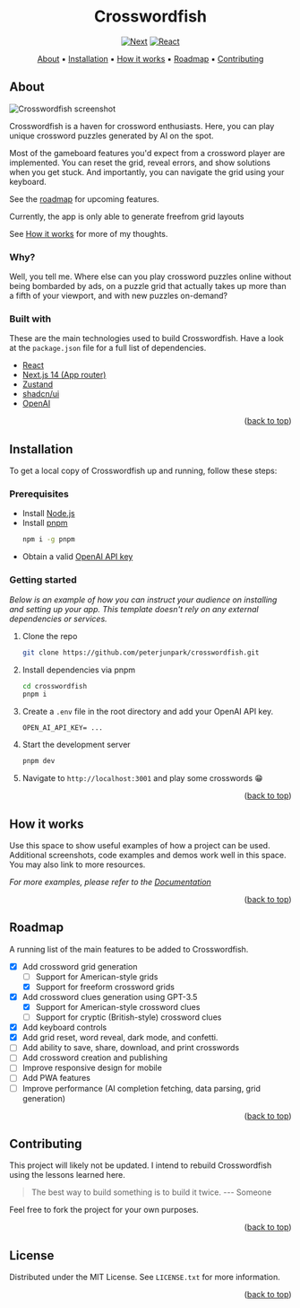 <div align="center">
  <h1 align="center" id="top">Crosswordfish</h1>
  
  [![Next][Next.js]][Next-url] [![React][React.js]][React-url]

  <a href="#About">About</a> ▪️ 
  <a href="#Installation">Installation</a> ▪️ 
  <a href="#How it works">How it works</a> ▪️ 
  <a href="#Roadmap">Roadmap</a> ▪️ 
  <a href="#Contributing">Contributing</a>
  
</div>

## About

![Crosswordfish screenshot](https://github.com/peterjunpark/crosswordfish/assets/115042610/39b11d45-e10f-4e50-a782-c83851c40931)

Crosswordfish is a haven for crossword enthusiasts. Here, you can play unique crossword puzzles generated by AI on the spot.

Most of the gameboard features you'd expect from a crossword player are implemented. You can reset the grid, reveal errors, and show solutions when you get stuck.
And importantly, you can navigate the grid using your keyboard.

See the [roadmap](#Roadmap) for upcoming features.

Currently, the app is only able to generate freefrom grid layouts

See [How it works](#Howitworks) for more of my thoughts.

### Why?

Well, you tell me. Where else can you play crossword puzzles online without being bombarded by ads, on a puzzle grid that actually takes up more than a fifth of your viewport, and with new puzzles on-demand?

### Built with

These are the main technologies used to build Crosswordfish. Have a look at the `package.json` file for a full list of dependencies.

* [React](https://react.dev)
* [Next.js 14 (App router)](https://nextjs.org)
* [Zustand](https://docs.pmnd.rs/zustand/getting-started/introduction)
* [shadcn/ui](https://ui.shadcn.com)
* [OpenAI](https://openai.com)

<p align="right">(<a href="#top">back to top</a>)</p>

## Installation

To get a local copy of Crosswordfish up and running, follow these steps:

### Prerequisites

* Install [Node.js](https://nodejs.org)
* Install [pnpm](https://pnpm.io/installation)
  ```sh
  npm i -g pnpm
  ```
* Obtain a valid [OpenAI API key](https://platform.openai.com/api-keys)

### Getting started

_Below is an example of how you can instruct your audience on installing and setting up your app. This template doesn't rely on any external dependencies or services._

1. Clone the repo
   ```sh
   git clone https://github.com/peterjunpark/crosswordfish.git
   ```
2. Install dependencies via pnpm
   ```sh
   cd crosswordfish
   pnpm i
   ```
3. Create a `.env` file in the root directory and add your OpenAI API key.
   ```
   OPEN_AI_API_KEY= ...
   ```
4. Start the development server
   ```sh
   pnpm dev
   ```
5. Navigate to `http://localhost:3001` and play some crosswords 😁

<p align="right">(<a href="#top">back to top</a>)</p>

<!-- USAGE EXAMPLES -->
## How it works

Use this space to show useful examples of how a project can be used. Additional screenshots, code examples and demos work well in this space. You may also link to more resources.

_For more examples, please refer to the [Documentation](https://example.com)_

<p align="right">(<a href="#top">back to top</a>)</p>

## Roadmap

A running list of the main features to be added to Crosswordfish.

- [x] Add crossword grid generation
    - [ ] Support for American-style grids 
    - [x] Support for freeform crossword grids     
- [x] Add crossword clues generation using GPT-3.5
    - [x] Support for American-style crossword clues
    - [ ] Support for cryptic (British-style) crossword clues
- [x] Add keyboard controls
- [x] Add grid reset, word reveal, dark mode, and confetti.
- [ ] Add ability to save, share, download, and print crosswords
- [ ] Add crossword creation and publishing
- [ ] Improve responsive design for mobile
- [ ] Add PWA features
- [ ] Improve performance (AI completion fetching, data parsing, grid generation)

<p align="right">(<a href="#top">back to top</a>)</p>

<!-- CONTRIBUTING -->
## Contributing

This project will likely not be updated. I intend to rebuild Crosswordfish using the lessons learned here.
> The best way to build something is to build it twice. --- Someone

Feel free to fork the project for your own purposes.

<p align="right">(<a href="#top">back to top</a>)</p>

<!-- LICENSE -->
## License

Distributed under the MIT License. See `LICENSE.txt` for more information.

<p align="right">(<a href="#top">back to top</a>)</p>


<!-- MARKDOWN LINKS & IMAGES -->
<!-- https://www.markdownguide.org/basic-syntax/#reference-style-links -->
[Next.js]: https://img.shields.io/badge/next.js-000000?style=for-the-badge&logo=nextdotjs&logoColor=white
[Next-url]: https://nextjs.org/
[React.js]: https://img.shields.io/badge/React-20232A?style=for-the-badge&logo=react&logoColor=61DAFB
[React-url]: https://react.dev/

